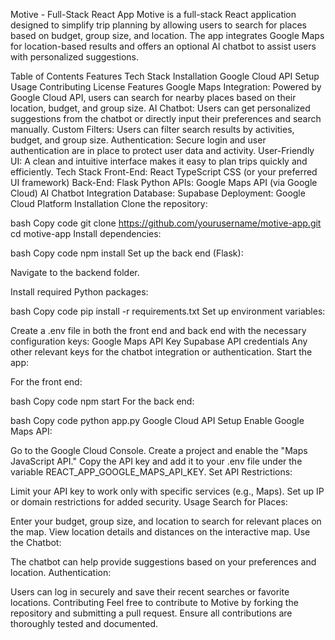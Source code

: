 Motive - Full-Stack React App
Motive is a full-stack React application designed to simplify trip planning by allowing users to search for places based on budget, group size, and location. The app integrates Google Maps for location-based results and offers an optional AI chatbot to assist users with personalized suggestions.

Table of Contents
Features
Tech Stack
Installation
Google Cloud API Setup
Usage
Contributing
License
Features
Google Maps Integration: Powered by Google Cloud API, users can search for nearby places based on their location, budget, and group size.
AI Chatbot: Users can get personalized suggestions from the chatbot or directly input their preferences and search manually.
Custom Filters: Users can filter search results by activities, budget, and group size.
Authentication: Secure login and user authentication are in place to protect user data and activity.
User-Friendly UI: A clean and intuitive interface makes it easy to plan trips quickly and efficiently.
Tech Stack
Front-End:
React
TypeScript
CSS (or your preferred UI framework)
Back-End:
Flask
Python
APIs:
Google Maps API (via Google Cloud)
AI Chatbot Integration
Database:
Supabase
Deployment:
Google Cloud Platform
Installation
Clone the repository:

bash
Copy code
git clone https://github.com/yourusername/motive-app.git
cd motive-app
Install dependencies:

bash
Copy code
npm install
Set up the back end (Flask):

Navigate to the backend folder.

Install required Python packages:

bash
Copy code
pip install -r requirements.txt
Set up environment variables:

Create a .env file in both the front end and back end with the necessary configuration keys:
Google Maps API Key
Supabase API credentials
Any other relevant keys for the chatbot integration or authentication.
Start the app:

For the front end:

bash
Copy code
npm start
For the back end:

bash
Copy code
python app.py
Google Cloud API Setup
Enable Google Maps API:

Go to the Google Cloud Console.
Create a project and enable the "Maps JavaScript API."
Copy the API key and add it to your .env file under the variable REACT_APP_GOOGLE_MAPS_API_KEY.
Set API Restrictions:

Limit your API key to work only with specific services (e.g., Maps).
Set up IP or domain restrictions for added security.
Usage
Search for Places:

Enter your budget, group size, and location to search for relevant places on the map.
View location details and distances on the interactive map.
Use the Chatbot:

The chatbot can help provide suggestions based on your preferences and location.
Authentication:

Users can log in securely and save their recent searches or favorite locations.
Contributing
Feel free to contribute to Motive by forking the repository and submitting a pull request. Ensure all contributions are thoroughly tested and documented.

